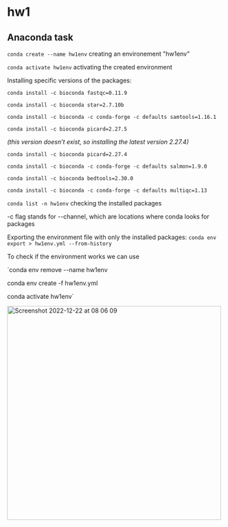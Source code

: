 # hw1
## Anaconda task
`conda create --name hw1env` creating an environement "hw1env"

`conda activate hw1env` activating the created environment

Installing specific versions of the packages:

`conda install -c bioconda fastqc=0.11.9`

`conda install -c bioconda star=2.7.10b`

`conda install -c bioconda -c conda-forge -c defaults samtools=1.16.1`

`conda install -c bioconda picard=2.27.5`

*(this version doesn’t exist, so installing the latest version 2.27.4)*

`conda install -c bioconda picard=2.27.4`

`conda install -c bioconda -c conda-forge -c defaults salmon=1.9.0`

`conda install -c bioconda bedtools=2.30.0`

`conda install -c bioconda -c conda-forge -c defaults multiqc=1.13`

`conda list -n hw1env` checking the installed packages

-c flag stands for --channel, which are locations where conda looks for packages

Exporting the environment file with only the installed packages:
`conda env export > hw1env.yml --from-history`

To check if the environment works we can use

`conda env remove --name hw1env

conda env create -f hw1env.yml

conda activate hw1env`


<img width="498" alt="Screenshot 2022-12-22 at 08 06 09" src="https://user-images.githubusercontent.com/121194805/209070524-3de380d8-1728-4ead-92a0-d59c8a16e49d.png">
